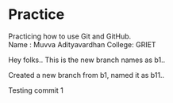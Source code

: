 # Practice

Practicing how to use Git and GitHub.<br>
Name : Muvva Adityavardhan
College: GRIET

Hey folks.. This is the new branch names as b1..

Created a new branch from b1, named it as b11..

Testing commit 1
